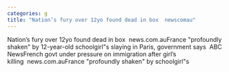 ```yaml
---
categories: g
title: "Nation’s fury over 12yo found dead in box  newscomau"
---
```

Nation’s fury over 12yo found dead in box&nbsp;&nbsp;news.com.auFrance "profoundly shaken" by 12-year-old schoolgirl"s slaying in Paris, government says&nbsp;&nbsp;ABC NewsFrench govt under pressure on immigration after girl’s killing&nbsp;&nbsp;news.com.auFrance "profoundly shaken" by schoolgirl"s 